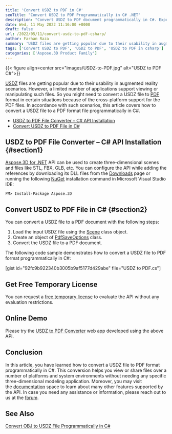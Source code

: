 ```yaml
---
title: 'Convert USDZ to PDF in C#'
seoTitle: "Convert USDZ to PDF Programmatically in C# .NET"
description: "Convert USDZ to PDF document programmatically in C#. Export USDZ to PDF file in .NET or .NET Core framework based applications."
date: Wed, 11 May 2022 11:16:00 +0000
draft: false
url: /2022/05/11/convert-usdz-to-pdf-csharp/
author: Farhan Raza
summary: 'USDZ files are getting popular due to their usability in augmented reality scenarios. However, a limited number of applications support viewing or manipulating such files. So you might need to convert a USDZ file to PDF format in certain situations because of the cross-platform support for the PDF files. In accordance with such scenarios, this article covers how to **convert a USDZ file to a PDF** format file programmatically in C#.'
tags: ['Convert USDZ to PDF', 'USDZ to PDF', 'USDZ to PDF in csharp']
categories: ['Aspose.3D Product Family']
---
```




{{< figure align=center src="images/USDZ-to-PDF.jpg" alt="USDZ to PDF C#">}}


[USDZ][1] files are getting popular due to their usability in augmented reality scenarios. However, a limited number of applications support viewing or manipulating such files. So you might need to convert a USDZ file to [PDF][2] format in certain situations because of the cross-platform support for the PDF files. In accordance with such scenarios, this article covers how to convert a USDZ file to a PDF format file programmatically in C#.

*   [USDZ to PDF File Converter – C# API Installation][3]
*   [Convert USDZ to PDF File in C#][4]

## USDZ to PDF File Converter – C# API Installation {#section1}

[Aspose.3D for .NET][5] API can be used to create three-dimensional scenes and files like STL, FBX, GLB, etc. You can configure the API while adding the references by downloading its DLL files from the [Downloads][6] page or running the following [NuGet][7] installation command in Microsoft Visual Studio IDE:

```
PM> Install-Package Aspose.3D
```

## Convert USDZ to PDF File in C# {#section2}

You can convert a USDZ file to a PDF document with the following steps:

1.  Load the input USDZ file using the [Scene][8] class object.
2.  Create an object of [PdfSaveOptions][9] class.
3.  Convert the USDZ file to a PDF document.

The following code sample demonstrates how to convert a USDZ file to PDF format programmatically in C#:

\[gist id="92fc9b922340b3005b9af5177d429abe" file="USDZ to PDF.cs"\]

## Get Free Temporary License

You can request a [free temporary license][10] to evaluate the API without any evaluation restrictions.

## Online Demo

Please try the [USDZ to PDF Converter][11] web app developed using the above API.

## Conclusion

In this article, you have learned how to convert a USDZ file to PDF format programmatically in C#. This conversion helps you view or share files over a number of platforms and system environments without needing any specific three-dimensional modeling application. Moreover, you may visit the [documentation][12] space to learn about many other features supported by the API. In case you need any assistance or information, please reach out to us at the [forum][13].

## See Also

[Convert OBJ to USDZ File Programmatically in C#][14]



[1]: https://docs.fileformat.com/3d/usdz/
[2]: http://docs.fileformat.com/pdf/
[3]: #section1
[4]: #section2
[5]: https://products.aspose.com/3d/net/
[6]: https://releases.aspose.com/
[7]: https://www.nuget.org/packages/Aspose.3D
[8]: https://apireference.aspose.com/3d/net/aspose.threed/scene
[9]: https://apireference.aspose.com/3d/net/aspose.threed.formats/fbxsaveoptions
[10]: https://purchase.aspose.com/temporary-license
[11]: https://products.aspose.app/3d/conversion/usdz-to-pdf
[12]: https://docs.aspose.com/3d/net/
[13]: https://forum.aspose.com/c/3d
[14]: https://blog.aspose.com/2022/03/01/convert-obj-usdz-csharp/




